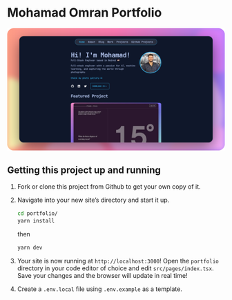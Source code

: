 # Mohamad Omran Portfolio

[![Mohamad Omran - Full-stack Engineer](./portfolio_header.png)](https://mohamadomran.dev/)

## Getting this project up and running

1.  Fork or clone this project from Github to get your own copy of it.
2.  Navigate into your new site’s directory and start it up.

    ```sh
    cd portfolio/
    yarn install
    ```

    then

    ```sh
    yarn dev
    ```

3.  Your site is now running at `http://localhost:3000`!
    Open the `portfolio` directory in your code editor of choice and edit `src/pages/index.tsx`. Save your changes and the browser will update in real time!

4.  Create a `.env.local` file using `.env.example` as a template.
